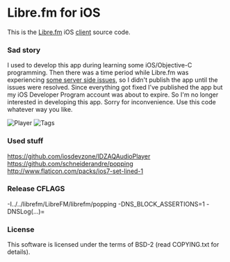 Libre.fm for iOS
================

This is the [Libre.fm](https://libre.fm) iOS [client](https://www.facebook.com/librefmios) source code.

### Sad story
I used to develop this app during learning some iOS/Objective-C programming.
Then there was a time period while Libre.fm was experiencing [some server side issues](https://lists.gnu.org/archive/html/librefm-discuss/2014-12/msg00001.html),
so I didn't publish the app until the issues were resolved.
Since everything got fixed I've published the app but my iOS Developer Program account was about to expire.
So I'm no longer interested in developing this app.
Sorry for inconvenience. Use this code whatever way you like.

![Player](screenshots/player.png)
![Tags](screenshots/tags.png)

### Used stuff
https://github.com/iosdevzone/IDZAQAudioPlayer
https://github.com/schneiderandre/popping
http://www.flaticon.com/packs/ios7-set-lined-1

### Release CFLAGS
-I../../librefm/LibreFM/librefm/popping -DNS_BLOCK_ASSERTIONS=1 -DNSLog(...)=

### License
This software is licensed under the terms of BSD-2 (read COPYING.txt for details).
